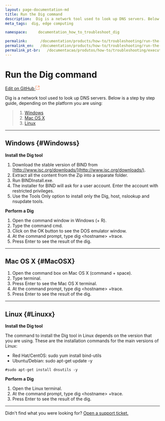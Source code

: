 ```yaml
---
layout: page-documentation-md
title: Run the Dig command
description:  Dig is a network tool used to look up DNS servers. Below is a step by step guide, depending on the platform you are using...
meta_tags:  dig, edge computing

namespace:     documentation_how_to_troubleshoot_dig

permalink:      /documentation/products/how-to/troubleshooting/run-the-dig-command/
permalink_en:   /documentation/products/how-to/troubleshooting/run-the-dig-command/
permalink_pt-br:   /documentacao/produtos/how-to/troubleshooting/executar-o-comando-dig/
---
```

# Run the Dig command         

[Edit on GitHub <svg width="14" height="14" xmlns="http://www.w3.org/2000/svg"><g fill="none" stroke="#F3652B"><path d="M4.81.71H.672v11.43H12.1V8.001" stroke-width=".8"/><path d="M6.87.786h5.155V5.94M6.31 6.5L12.026.786"/></g></svg>](https://github.com/aziontech/docs_en/edit/master/how-to/troubleshooting/run-the-dig-command/index.md)

Dig is a network tool used to look up DNS servers. Below is a step by step guide, depending on the platform you are using:

> 1. [Windows](#Windowss)
> 2. [Mac OS X](#MacOSX)
> 3. [Linux](#Linuxx)

---

## Windows {#Windowss}

**Install the Dig tool**

1. Download the stable version of BIND from  [http://www.isc.org/downloads/](http://www.isc.org/downloads/).
2. Extract all the content from the Zip into a separate folder.
3. Run BINDInstall.exe.
4. The installer for BIND will ask for a user account. Enter the account with restricted privileges.
5. Use the Tools Only option to install only the Dig, host, nslookup and nsupdate tools.


**Perform a Dig**

1. Open the command window in Windows (+ R).
2. Type the command cmd.
3. Click on the OK button to see the DOS emulator window.
4. At the command prompt, type dig  &lt;hostname&gt; +trace.
5. Press Enter to see the result of the dig.

---

## Mac OS X {#MacOSX}

1. Open the command box on Mac OS X (command + space).
2. Type terminal.
3. Press Enter to see the Mac OS X terminal.
4. At the command prompt, type dig &lt;hostname&gt; +trace.
5. Press Enter to see the result of the dig.

---

## Linux {#Linuxx}

**Install the Dig tool**

The command to install the Dig tool in Linux depends on the version that you are using. These are the installation commands for the main versions of Linux:

* Red Hat/CentOS: sudo yum install bind-utils
* Ubuntu/Debian: sudo apt-get update -y

~~~
#sudo apt-get install dnsutils -y
~~~

**Perform a Dig**

1. Open the Linux terminal.
2. At the command prompt, type dig &lt;hostname&gt; +trace.
3. Press Enter to see the result of the dig.

---

Didn't find what you were looking for? [Open a support ticket.](https://tickets.azion.com/)               
